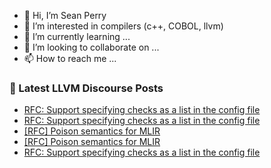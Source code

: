 - 👋 Hi, I’m Sean Perry
- 👀 I’m interested in compilers (c++, COBOL, llvm)
- 🌱 I’m currently learning ...
- 💞️ I’m looking to collaborate on ...
- 📫 How to reach me ...

<!---
s66perry/s66perry is a ✨ special ✨ repository because its `README.md` (this file) appears on your GitHub profile.
You can click the Preview link to take a look at your changes.
--->
### 📕 Latest LLVM Discourse Posts

<!-- DISCOURSE-LLVM:START -->
- [RFC: Support specifying checks as a list in the config file](https://discourse.llvm.org/t/rfc-support-specifying-checks-as-a-list-in-the-config-file/69856#post_6)
- [RFC: Support specifying checks as a list in the config file](https://discourse.llvm.org/t/rfc-support-specifying-checks-as-a-list-in-the-config-file/69856#post_5)
- [[RFC] Poison semantics for MLIR](https://discourse.llvm.org/t/rfc-poison-semantics-for-mlir/66245?page=2#post_21)
- [[RFC] Poison semantics for MLIR](https://discourse.llvm.org/t/rfc-poison-semantics-for-mlir/66245#post_20)
- [RFC: Support specifying checks as a list in the config file](https://discourse.llvm.org/t/rfc-support-specifying-checks-as-a-list-in-the-config-file/69856#post_4)
<!-- DISCOURSE-LLVM:END -->
